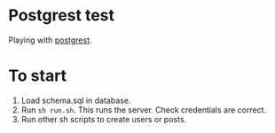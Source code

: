 Postgrest test
==============

Playing with [postgrest](https://github.com/begriffs/postgrest).

# To start

1. Load schema.sql in database.
1. Run `sh run.sh`. This runs the server. Check credentials are correct.
1. Run other sh scripts to create users or posts.
